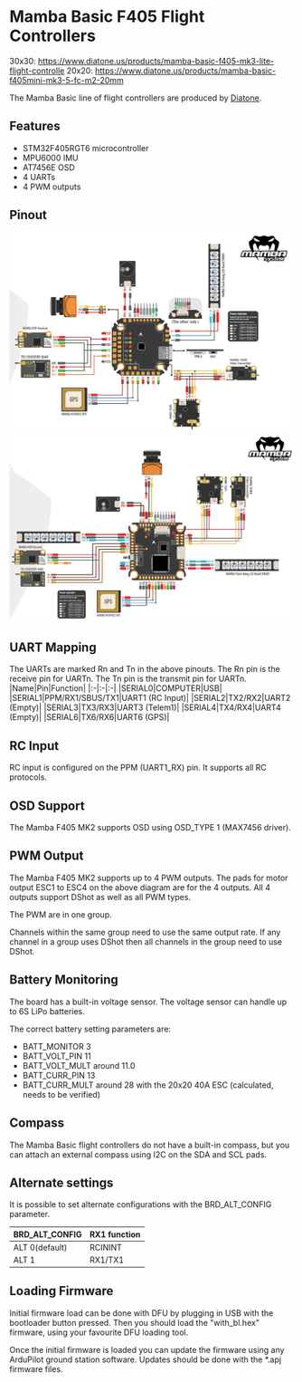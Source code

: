 # Mamba Basic F405 Flight Controllers

30x30: https://www.diatone.us/products/mamba-basic-f405-mk3-lite-flight-controlle
20x20: https://www.diatone.us/products/mamba-basic-f405mini-mk3-5-fc-m2-20mm

The Mamba Basic line of flight controllers are produced by [Diatone](https://www.diatone.us).

## Features

 - STM32F405RGT6 microcontroller
 - MPU6000 IMU
 - AT7456E OSD
 - 4 UARTs
 - 4 PWM outputs

## Pinout

![Mamba Basic 20x20 Pinout](basic20pinout.png)
![Mamba Basic 30x30 Pinout](basic30pinout.png)

## UART Mapping

The UARTs are marked Rn and Tn in the above pinouts. The Rn pin is the
receive pin for UARTn. The Tn pin is the transmit pin for UARTn.
|Name|Pin|Function|
|:-|:-|:-|
|SERIAL0|COMPUTER|USB|
|SERIAL1|PPM/RX1/SBUS/TX1|UART1 (RC Input)|
|SERIAL2|TX2/RX2|UART2 (Empty)|
|SERIAL3|TX3/RX3|UART3 (Telem1)|
|SERIAL4|TX4/RX4|UART4 (Empty)|
|SERIAL6|TX6/RX6|UART6 (GPS)|


## RC Input
 
RC input is configured on the PPM (UART1_RX) pin. It supports all RC protocols.
  
## OSD Support

The Mamba F405 MK2 supports OSD using OSD_TYPE 1 (MAX7456 driver).

## PWM Output

The Mamba F405 MK2 supports up to 4 PWM outputs. The pads for motor output ESC1 to ESC4 on the above diagram are for the 4 outputs. All 4 outputs support DShot as well as all PWM types.

The PWM are in one group.

Channels within the same group need to use the same output rate. If
any channel in a group uses DShot then all channels in the group need
to use DShot.

## Battery Monitoring

The board has a built-in voltage sensor. The voltage sensor can handle up to 6S
LiPo batteries.

The correct battery setting parameters are:

 - BATT_MONITOR 3
 - BATT_VOLT_PIN 11
 - BATT_VOLT_MULT around 11.0
 - BATT_CURR_PIN 13
 - BATT_CURR_MULT around 28 with the 20x20 40A ESC (calculated, needs to be verified)

## Compass

The Mamba Basic flight controllers do not have a built-in compass, but you can attach an external compass using I2C on the SDA and SCL pads.

## Alternate settings

It is possible to set alternate configurations with the BRD_ALT_CONFIG parameter.

|BRD_ALT_CONFIG|RX1 function|
|:----|:----|
|ALT 0(default) |RCININT|
|ALT 1|RX1/TX1|

## Loading Firmware

Initial firmware load can be done with DFU by plugging in USB with the
bootloader button pressed. Then you should load the "with_bl.hex"
firmware, using your favourite DFU loading tool.

Once the initial firmware is loaded you can update the firmware using
any ArduPilot ground station software. Updates should be done with the
*.apj firmware files.

